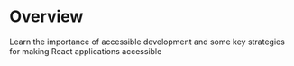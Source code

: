 # Overview

Learn the importance of accessible development and some key strategies for making React applications accessible